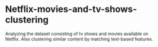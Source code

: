 # Netflix-movies-and-tv-shows-clustering
Analyzing the dataset consisting of tv shows and movies available on Netflix. Also clustering similar content by matching text-based features.
